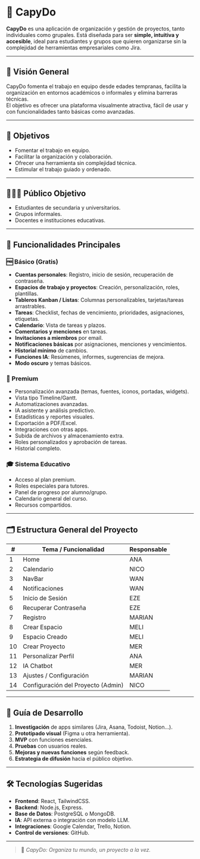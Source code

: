 # 📌 CapyDo

**CapyDo** es una aplicación de organización y gestión de proyectos, tanto individuales como grupales. Está diseñada para ser **simple, intuitiva y accesible**, ideal para estudiantes y grupos que quieren organizarse sin la complejidad de herramientas empresariales como Jira.

---

## 👀 Visión General
CapyDo fomenta el trabajo en equipo desde edades tempranas, facilita la organización en entornos académicos o informales y elimina barreras técnicas.  
El objetivo es ofrecer una plataforma visualmente atractiva, fácil de usar y con funcionalidades tanto básicas como avanzadas.

---

## 🎯 Objetivos
- Fomentar el trabajo en equipo.
- Facilitar la organización y colaboración.
- Ofrecer una herramienta sin complejidad técnica.
- Estimular el trabajo guiado y ordenado.

---

## 🧑‍🤝‍🧑 Público Objetivo
- Estudiantes de secundaria y universitarios.
- Grupos informales.
- Docentes e instituciones educativas.

---

## 🚀 Funcionalidades Principales

### 🆓 Básico (Gratis)
- **Cuentas personales**: Registro, inicio de sesión, recuperación de contraseña.
- **Espacios de trabajo y proyectos**: Creación, personalización, roles, plantillas.
- **Tableros Kanban / Listas**: Columnas personalizables, tarjetas/tareas arrastrables.
- **Tareas**: Checklist, fechas de vencimiento, prioridades, asignaciones, etiquetas.
- **Calendario**: Vista de tareas y plazos.
- **Comentarios y menciones** en tareas.
- **Invitaciones a miembros** por email.
- **Notificaciones básicas** por asignaciones, menciones y vencimientos.
- **Historial mínimo** de cambios.
- **Funciones IA**: Resúmenes, informes, sugerencias de mejora.
- **Modo oscuro** y temas básicos.

### 💎 Premium
- Personalización avanzada (temas, fuentes, iconos, portadas, widgets).
- Vista tipo Timeline/Gantt.
- Automatizaciones avanzadas.
- IA asistente y análisis predictivo.
- Estadísticas y reportes visuales.
- Exportación a PDF/Excel.
- Integraciones con otras apps.
- Subida de archivos y almacenamiento extra.
- Roles personalizados y aprobación de tareas.
- Historial completo.

### 🎓 Sistema Educativo
- Acceso al plan premium.
- Roles especiales para tutores.
- Panel de progreso por alumno/grupo.
- Calendario general del curso.
- Recursos compartidos.

---

## 🗂 Estructura General del Proyecto
| #  | Tema / Funcionalidad                  | Responsable |
|----|----------------------------------------|-------------|
| 1  | Home                                   | ANA         |
| 2  | Calendario                             | NICO        |
| 3  | NavBar                                 | WAN         |
| 4  | Notificaciones                         | WAN         |
| 5  | Inicio de Sesión                       | EZE         |
| 6  | Recuperar Contraseña                   | EZE         |
| 7  | Registro                               | MARIAN      |
| 8  | Crear Espacio                          | MELI        |
| 9  | Espacio Creado                         | MELI        |
| 10 | Crear Proyecto                         | MER         |
| 11 | Personalizar Perfil                    | ANA         |
| 12 | IA Chatbot                             | MER         |
| 13 | Ajustes / Configuración                | MARIAN      |
| 14 | Configuración del Proyecto (Admin)     | NICO        |

---

## 📅 Guía de Desarrollo
1. **Investigación** de apps similares (Jira, Asana, Todoist, Notion...).
2. **Prototipado visual** (Figma u otra herramienta).
3. **MVP** con funciones esenciales.
4. **Pruebas** con usuarios reales.
5. **Mejoras y nuevas funciones** según feedback.
6. **Estrategia de difusión** hacia el público objetivo.

---

## 🛠 Tecnologías Sugeridas
- **Frontend**: React, TailwindCSS.
- **Backend**: Node.js, Express.
- **Base de Datos**: PostgreSQL o MongoDB.
- **IA**: API externa o integración con modelo LLM.
- **Integraciones**: Google Calendar, Trello, Notion.
- **Control de versiones**: GitHub.

---

> 🐹 *CapyDo: Organiza tu mundo, un proyecto a la vez.*
